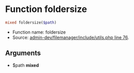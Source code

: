 Function foldersize
===========================





```php
mixed foldersize($path)
```

* Function name: foldersize
* Source: [admin-dev/filemanager/include/utils.php line 76](https://github.com/PrestaShop/PrestaShop/blob/1.6.0.13/admin-dev/filemanager/include/utils.php#L76).

Arguments
---------

* $path **mixed**

